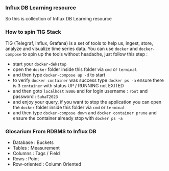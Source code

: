 ### Influx DB Learning resource

So this is collection of Influx DB Learning resource

### How to spin TIG Stack

TIG (Telegraf, Influx, Grafana) is a set of tools to help us, ingest, store, analyze and visualize time series data.
You can use `docker` and `docker-compose` to spin up the tools without headache, just follow this step :

- start your `docker-dekstop`
- open the `docker` folder inside this folder via `cmd` or `terminal`
- and then type `docker-compose up -d` to start
- to verify `docker container` was success type `docker ps -a` ensure there is 3 `container` with status UP / RUNNING not EXITED
- and then goto `localhost:8086` and for login username : `root` and password : `SuhaT2023`
- and enjoy your query, if you want to stop the application you can open the `docker` folder inside this folder via `cmd` or `terminal`
- and then type `docker-compose down` and `docker container prune` and ensure the container already stop with `docker ps -a`

### Glosarium From RDBMS to Influx DB

- Database : Buckets
- Tables : Measurement
- Columns : Tags / Field
- Rows : Point
- Row-oriented : Column Oriented 